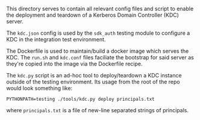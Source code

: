 This directory serves to contain all relevant config files and script to enable the deployment and teardown of a
Kerberos Domain Controller (KDC) server.

The `kdc.json` config is used by the `sdk_auth` testing module to configure a KDC in the integration test environment.

The Dockerfile is used to maintain/build a docker image which serves the KDC. The `run.sh` and `kdc.conf` files faciliate the bootstrap for
said server as they're copied into the image via the Dockerfile recipe.

The `kdc.py` script is an ad-hoc tool to deploy/teardown a KDC instance outside of the testing environment. Its usage
from the root of the repo would look something like:
```
PYTHONPATH=testing ./tools/kdc.py deploy principals.txt
```

where `principals.txt` is a file of new-line separated strings of principals.
